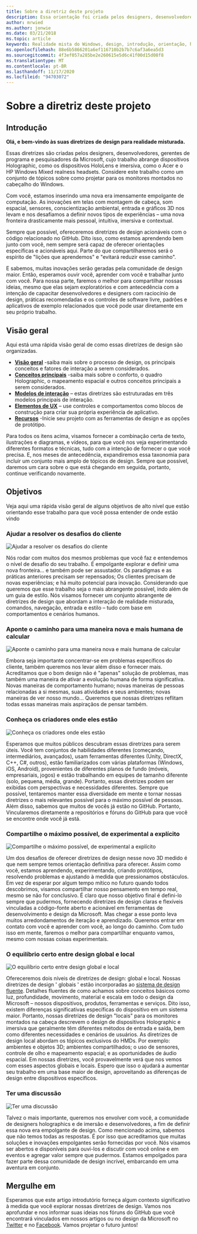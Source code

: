```yaml
---
title: Sobre a diretriz deste projeto
description: Essa orientação foi criada pelos designers, desenvolvedores, gerentes de programa e pesquisadores da Microsoft, cujo trabalho abrange dispositivos holográficos (como o HoloLens) e dispositivos imersivos (como os headsets Windows Mixed Reality da Acer e da HP).
author: mrwied
ms.author: jonwie
ms.date: 03/21/2018
ms.topic: article
keywords: Realidade mista do Windows, design, introdução, orientação, headset de realidade misturada, headset de realidade mista do Windows, headset da realidade virtual, UX, recursos
ms.openlocfilehash: 88e6b5866201a6ef116710b2b7b7c6af3a6ea5d3
ms.sourcegitcommit: 4f3ef057a285be2e260615e5d6c41f00d15d08f8
ms.translationtype: MT
ms.contentlocale: pt-BR
ms.lasthandoff: 11/17/2020
ms.locfileid: "94703072"
---
```

# <a name="about-this-design-guidance"></a>Sobre a diretriz deste projeto

## <a name="introduction"></a>Introdução

**Olá, e bem-vindo às suas diretrizes de design para realidade misturada.**

Essas diretrizes são criadas pelos designers, desenvolvedores, gerentes de programa e pesquisadores da Microsoft, cujo trabalho abrange dispositivos Holographic, como os dispositivos HoloLens e imersiva, como o Acer e o HP Windows Mixed realness headsets. Considere este trabalho como um conjunto de tópicos sobre como projetar para os monitores montados no cabeçalho do Windows.

Com você, estamos inserindo uma nova era imensamente empolgante de computação. As inovações em telas com montagem de cabeça, som espacial, sensores, conscientização ambiental, entrada e gráficos 3D nos levam e nos desafiamos a definir novos tipos de experiências – uma nova fronteira drasticamente mais pessoal, intuitiva, imersiva e contextual.

Sempre que possível, ofereceremos diretrizes de design acionáveis com o código relacionado no GitHub. Dito isso, como estamos aprendendo bem junto com você, nem sempre será capaz de oferecer orientações específicas e acionáveis aqui. Parte do que compartilharemos será o espírito de "lições que aprendemos" e "evitará reduzir esse caminho".

E sabemos, muitas inovações serão geradas pela comunidade de design maior. Então, esperamos ouvir você, aprender com você e trabalhar junto com você. Para nossa parte, faremos o melhor para compartilhar nossas ideias, mesmo que elas sejam exploratórios e com antecedência com a intenção de capacitar desenvolvedores e designers com raciocínio de design, práticas recomendadas e os controles de software livre, padrões e aplicativos de exemplo relacionados que você pode usar diretamente em seu próprio trabalho.

## <a name="overview"></a>Visão geral

Aqui está uma rápida visão geral de como essas diretrizes de design são organizadas. 
* **[Visão geral](design.md)** -saiba mais sobre o processo de design, os principais conceitos e fatores de interação a serem considerados.
* **[Conceitos principais](core-concepts-landingpage.md)** -saiba mais sobre o conforto, o quadro Holographic, o mapeamento espacial e outros conceitos principais a serem considerados.
* **[Modelos de interação](interaction-fundamentals.md)** – estas diretrizes são estruturadas em três modelos principais de interação.
* **[Elementos de UX](app-patterns-landingpage.md)** – use controles e comportamentos como blocos de construção para criar sua própria experiência de aplicativo.
* **[Recursos](design.md#choose-a-prototyping-option)** -Inicie seu projeto com as ferramentas de design e as opções de protótipo.

Para todos os itens acima, visamos fornecer a combinação certa de texto, ilustrações e diagramas, e vídeos, para que você nos veja experimentando diferentes formatos e técnicas, tudo com a intenção de fornecer o que você precisa. E, nos meses de antecedência, expandiremos essa taxonomia para incluir um conjunto mais amplo de tópicos de design. Sempre que possível, daremos um cara sobre o que está chegando em seguida, portanto, continue verificando novamente.

## <a name="objectives"></a>Objetivos

Veja aqui uma rápida visão geral de alguns objetivos de alto nível que estão orientando esse trabalho para que você possa entender de onde estão vindo

### <a name="help-solve-customer-challenges"></a>Ajudar a resolver os desafios do cliente

![Ajudar a resolver os desafios do cliente](images/500px-fix-a-broken-switch-with-hololens.jpg) <br>

Nós rodar com muitos dos mesmos problemas que você faz e entendemos o nível de desafio do seu trabalho. É empolgante explorar e definir uma nova fronteira... e também pode ser assustador. Os paradigmas e as práticas anteriores precisam ser repensados; Os clientes precisam de novas experiências; e há muito potencial para inovação. Considerando que queremos que esse trabalho seja o mais abrangente possível, indo além de um guia de estilo. Nós visamos fornecer um conjunto abrangente de diretrizes de design que abordam a interação de realidade misturada, comandos, navegação, entrada e estilo – tudo com base em comportamentos e cenários humanos. 

### <a name="point-the-way-towards-a-new-more-human-way-of-computing"></a>Aponte o caminho para uma maneira nova e mais humana de calcular

![Aponte o caminho para uma maneira nova e mais humana de calcular](images/500px-man-and-women-with-holograph-on-table.png)<br>

Embora seja importante concentrar-se em problemas específicos do cliente, também queremos nos levar além disso e fornecer mais. Acreditamos que o bom design não é "apenas" solução de problemas, mas também uma maneira de ativar a evolução humana de forma significativa. Novas maneiras de comportamento humano; novas maneiras de pessoas relacionadas a si mesmas, suas atividades e seus ambientes; novas maneiras de ver nosso mundo... Queremos que nossas diretrizes reflitam todas essas maneiras mais aspiraçãos de pensar também. 

### <a name="meet-creators-where-they-are"></a>Conheça os criadores onde eles estão

![Conheça os criadores onde eles estão](images/500px-creators.jpg) <br>

Esperamos que muitos públicos descubram essas diretrizes para serem úteis. Você tem conjuntos de habilidades diferentes (começando, intermediários, avançados), usam ferramentas diferentes (Unity, DirectX, C++, C#, outros), estão familiarizados com várias plataformas (Windows, iOS, Android), provenientes de diferentes planos de fundo (móveis, empresariais, jogos) e estão trabalhando em equipes de tamanho diferente (solo, pequena, média, grande). Portanto, essas diretrizes podem ser exibidas com perspectivas e necessidades diferentes. Sempre que possível, tentaremos manter essa diversidade em mente e tornar nossas diretrizes o mais relevantes possível para o máximo possível de pessoas. Além disso, sabemos que muitos de vocês já estão no GitHub. Portanto, Vincularemos diretamente a repositórios e fóruns do GitHub para que você se encontre onde você já está. 

### <a name="share-as-much-as-possible-from-experimental-to-explicit"></a>Compartilhe o máximo possível, de experimental a explícito

![Compartilhe o máximo possível, de experimental a explícito](images/500px-man-playinggame.jpg) <br>

Um dos desafios de oferecer diretrizes de design nesse novo 3D medido é que nem sempre temos orientação definitiva para oferecer. Assim como você, estamos aprendendo, experimentando, criando protótipos, resolvendo problemas e ajustando à medida que pressionamos obstáculos. Em vez de esperar por algum tempo mítico no futuro quando todos descobrimos, visamos compartilhar nosso pensamento em tempo real, mesmo se não for conclusivo. É claro que nosso objetivo final é defini-lo sempre que pudermos, fornecendo diretrizes de design claras e flexíveis vinculadas a código-fonte aberto e acionável em ferramentas de desenvolvimento e design da Microsoft. Mas chegar a esse ponto leva muitos arredondamentos de iteração e aprendizado. Queremos entrar em contato com você e aprender com você, ao longo do caminho. Com tudo isso em mente, faremos o melhor para compartilhar enquanto vamos, mesmo com nossas coisas experimentais. 

### <a name="the-right-balance-of-global-and-local-design"></a>O equilíbrio certo entre design global e local

![O equilíbrio certo entre design global e local](images/500px-fluentdesign.jpg) <br>

Ofereceremos dois níveis de diretrizes de design: global e local. Nossas diretrizes de design ' globais ' estão incorporadas ao [sistema de design fluente](https://fluent.microsoft.com). Detalhes fluentes de como achamos sobre conceitos básicos como luz, profundidade, movimento, material e escala em todo o design da Microsoft – nossos dispositivos, produtos, ferramentas e serviços. Dito isso, existem diferenças significativas específicas do dispositivo em um sistema maior. Portanto, nossas diretrizes de design "locais" para os monitores montados na cabeça descrevem o design de dispositivos Holographic e imersiva que geralmente têm diferentes métodos de entrada e saída, bem como diferentes necessidades e cenários de usuários. As diretrizes de design local abordam os tópicos exclusivos do HMDs. Por exemplo: ambientes e objetos 3D; ambientes compartilhados; o uso de sensores, controle de olho e mapeamento espacial; e as oportunidades de áudio espacial. Em nossas diretrizes, você provavelmente verá que nos vemos com esses aspectos globais e locais. Espero que isso o ajudará a aumentar seu trabalho em uma base maior de design, aproveitando as diferenças de design entre dispositivos específicos.

### <a name="have-a-discussion"></a>Ter uma discussão

![Ter uma discussão](images/500px-share.jpg) <br>

Talvez o mais importante, queremos nos envolver com você, a comunidade de designers holographics e de imersão e desenvolvedores, a fim de definir essa nova era empolgante de design. Como mencionado acima, sabemos que não temos todas as respostas. É por isso que acreditamos que muitas soluções e inovações empolgantes serão fornecidas por você. Nós visamos ser abertos e disponíveis para ouvi-los e discutir com você online e em eventos e agregar valor sempre que pudermos. Estamos empolgados para fazer parte dessa comunidade de design incrível, embarcando em uma aventura em conjunto. 

## <a name="please-dive-in"></a>Mergulhe em

Esperamos que este artigo introdutório forneça algum contexto significativo à medida que você explorar nossas diretrizes de design. Vamos nos aprofundar e nos informar suas ideias nos fóruns do GitHub que você encontrará vinculados em nossos artigos ou no design da Microsoft no [Twitter](https://twitter.com/MicrosoftDesign) e no [Facebook](https://www.facebook.com/microsoftdesign/). Vamos projetar o futuro juntos!
